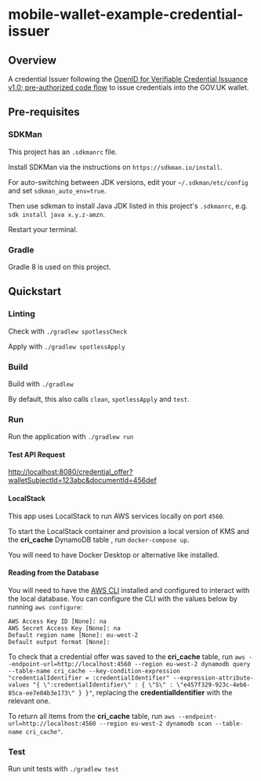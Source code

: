 # mobile-wallet-example-credential-issuer

## Overview
A credential Issuer following the [OpenID for Verifiable Credential Issuance v1.0; pre-authorized code flow](https://openid.net/specs/openid-4-verifiable-credential-issuance-1_0.html#name-pre-authorized-code-flow) to issue credentials into the GOV.UK wallet.

## Pre-requisites

### SDKMan
This project has an `.sdkmanrc` file.

Install SDKMan via the instructions on `https://sdkman.io/install`.

For auto-switching between JDK versions, edit your `~/.sdkman/etc/config` and set `sdkman_auto_env=true`.

Then use sdkman to install Java JDK listed in this project's `.sdkmanrc`, e.g. `sdk install java x.y.z-amzn`.

Restart your terminal.

### Gradle
Gradle 8 is used on this project.

## Quickstart

### Linting

Check with `./gradlew spotlessCheck`

Apply with `./gradlew spotlessApply`

### Build
Build with `./gradlew`

By default, this also calls `clean`,  `spotlessApply` and `test`.

### Run
Run the application with `./gradlew run`

#### Test API Request
[http://localhost:8080/credential_offer?walletSubjectId=123abc&documentId=456def](http://localhost:8080/credential_offer?walletSubjectId=123abc&documentId=456def)


#### LocalStack
This app uses LocalStack to run AWS services locally on port `4560`. 

To start the LocalStack container and provision a local version of KMS and the **cri_cache** DynamoDB table , run `docker-compose up`. 

You will need to have Docker Desktop or alternative like installed.


#### Reading from the Database
You will need to have the [AWS CLI](https://docs.aws.amazon.com/cli/latest/userguide/getting-started-install.html) installed and configured to interact with the local database. You can configure the CLI with the values below by running `aws configure`:
```
AWS Access Key ID [None]: na
AWS Secret Access Key [None]: na
Default region name [None]: eu-west-2
Default output format [None]:
```

To check that a credential offer was saved to the **cri_cache** table, run `aws --endpoint-url=http://localhost:4560 --region eu-west-2 dynamodb query --table-name cri_cache --key-condition-expression "credentialIdentifier = :credentialIdentifier" --expression-attribute-values "{ \":credentialIdentifier\" : { \"S\" : \"e457f329-923c-4eb6-85ca-ee7e04b3e173\" } }"`, replacing the **credentialIdentifier** with the relevant one.

To return all items from the **cri_cache** table, run `aws --endpoint-url=http://localhost:4560 --region eu-west-2 dynamodb scan --table-name cri_cache"`.


### Test
Run unit tests with `./gradlew test`
